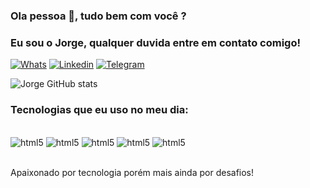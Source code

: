 ### Ola pessoa 👋, tudo bem com você ?

### Eu sou o Jorge, qualquer duvida entre em contato comigo!
[![Whats](https://img.shields.io/badge/WhatsApp-25D366?style=for-the-badge&logo=whatsapp&logoColor=white)](https://wa.me/+558499341362)
[![Linkedin](https://img.shields.io/badge/LinkedIn-0077B5?style=for-the-badge&logo=linkedin&logoColor=white)](https://www.linkedin.com/in/jorge-oliveira0/)
[![Telegram](https://img.shields.io/badge/Telegram-2CA5E0?style=for-the-badge&logo=telegram&logoColor=white)](https://t.me/JorgeOliveira01)

![Jorge GitHub stats](https://github-readme-stats.vercel.app/api?username=jorge0987&show_icons=true&theme=radical)

### Tecnologias que eu uso no meu dia:

<div style="display: inline-block"><br/>
    <img aling="center" alt="html5" src="https://img.shields.io/badge/HTML5-E34F26?style=for-the-badge&logo=html5&logoColor=white"> 
    <img aling="center" alt="html5" src="https://img.shields.io/badge/JavaScript-F7DF1E?style=for-the-badge&logo=javascript&logoColor=black"> 
    <img aling="center" alt="html5" src="https://img.shields.io/badge/TypeScript-007ACC?style=for-the-badge&logo=typescript&logoColor=white">
    <img aling="center" alt="html5" src="https://img.shields.io/badge/CSS3-1572B6?style=for-the-badge&logo=css3&logoColor=white"> 
    <img aling="center" alt="html5" src="https://img.shields.io/badge/React-20232A?style=for-the-badge&logo=react&logoColor=61DAFB">
</div><br/>
<br/>

Apaixonado por tecnologia porém mais ainda por desafios!
